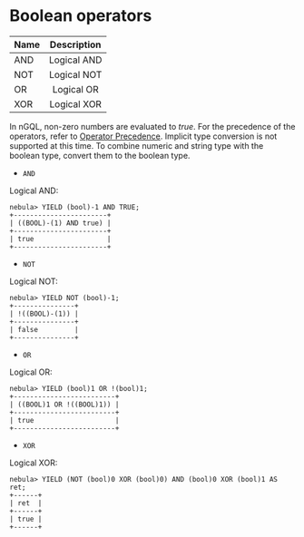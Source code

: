 # Boolean operators

| **Name** | **Description** |
| :------- | :-------------: |
| AND      |   Logical AND   |
| NOT      |   Logical NOT   |
| OR       |   Logical OR    |
| XOR      |   Logical XOR   |

In nGQL, non-zero numbers are evaluated to _true_. For the precedence of the operators, refer to [Operator Precedence](9.precedence.md). Implicit type conversion is not supported at this time. To combine numeric and string type with the boolean type, convert them to the boolean type.

* `AND`

Logical AND:

```ngql
nebula> YIELD (bool)-1 AND TRUE;
+-----------------------+
| ((BOOL)-(1) AND true) |
+-----------------------+
| true                  |
+-----------------------+
```

* `NOT`

Logical NOT:

```ngql
nebula> YIELD NOT (bool)-1;
+---------------+
| !((BOOL)-(1)) |
+---------------+
| false         |
+---------------+
```

* `OR`

Logical OR:

```ngql
nebula> YIELD (bool)1 OR !(bool)1;
+-------------------------+
| ((BOOL)1 OR !((BOOL)1)) |
+-------------------------+
| true                    |
+-------------------------+
```

* `XOR`

Logical XOR:

```ngql
nebula> YIELD (NOT (bool)0 XOR (bool)0) AND (bool)0 XOR (bool)1 AS ret;
+------+
| ret  |
+------+
| true |
+------+
```
